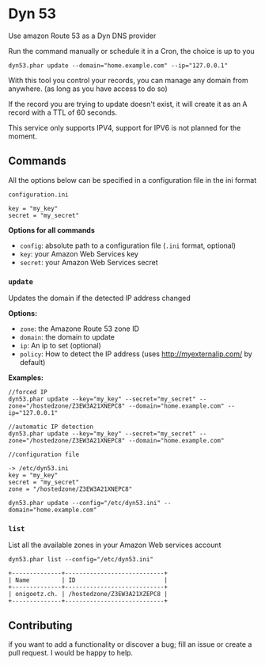 # Dyn 53

Use amazon Route 53 as a Dyn DNS provider

Run the command manually or schedule it in a Cron, the choice is up to you

    dyn53.phar update --domain="home.example.com" --ip="127.0.0.1"

With this tool you control your records, you can manage any domain from anywhere. (as long as you have access to do so)

If the record you are trying to update doesn't exist, it will create it as an A record with a TTL of 60 seconds.

This service only supports IPV4, support for IPV6 is not planned for the moment.

## Commands

All the options below can be specified in a configuration file in the ini format

    configuration.ini

    key = "my_key"
    secret = "my_secret"


__Options for all commands__

- `config`: absolute path to a configuration file (`.ini` format, optional)
- `key`: your Amazon Web Services key
- `secret`: your Amazon Web Services secret

### `update`

Updates the domain if the detected IP address changed

__Options:__

- `zone`: the Amazone Route 53 zone ID
- `domain`: the domain to update
- `ip`: An ip to set (optional)
- `policy`: How to detect the IP address (uses http://myexternalip.com/ by default)

__Examples:__

    //forced IP
    dyn53.phar update --key="my_key" --secret="my_secret" --zone="/hostedzone/Z3EW3A21XNEPC8" --domain="home.example.com" --ip="127.0.0.1"

    //automatic IP detection
    dyn53.phar update --key="my_key" --secret="my_secret" --zone="/hostedzone/Z3EW3A21XNEPC8" --domain="home.example.com"

    //configuration file

    -> /etc/dyn53.ini
    key = "my_key"
    secret = "my_secret"
    zone = "/hostedzone/Z3EW3A21XNEPC8"

    dyn53.phar update --config="/etc/dyn53.ini" --domain="home.example.com"


### `list`

List all the available zones in your Amazon Web services account

    dyn53.phar list --config="/etc/dyn53.ini"

    +--------------+----------------------------+
    | Name         | ID                         |
    +--------------+----------------------------+
    | onigoetz.ch. | /hostedzone/Z3EW3A21XZEPC8 |
    +--------------+----------------------------+

## Contributing

if you want to add a functionality or discover a bug; fill an issue or create a pull request. I would be happy to help.

